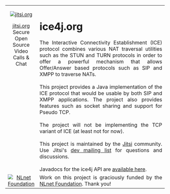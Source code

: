 <table width='70%' align='justify' border='0'>
<tr>
<td width='15px' align='center' valign='top'>

<p align='center'>
<a href='http://jitsi.org'>
<img src='http://jitsi.org/wiki/pub/sip-communicator/sc_logo139x208.white.png' alt='jitsi.org' title='jitsi.org' />
</a>

<a href='http://jitsi.org'>jitsi.org</a> <br />Secure Open Source Video Calls & Chat</p></td>

<td align='justify'>
<h1>ice4j.org</h1>
The Interactive Connectivity Establishment (ICE) protocol combines various NAT traversal utilities such as the STUN and TURN protocols in order to offer a powerful mechanism that allows Offer/Answer based protocols such as SIP and XMPP to traverse NATs.<br>
<br>
This project provides a Java implementation of the ICE protocol that would be usable by both SIP and XMPP applications. The project also provides features such as socket sharing and support for Pseudo TCP.<br>
<br>
The project will not be implementing the TCP variant of ICE (at least not for now).<br>
<br>
This project is maintained by the <a href='http://jitsi.org'>Jitsi</a> community. Use Jitsi's <a href='http://www.jitsi.org/index.php/Development/MailingLists#dev|dev'>dev mailing list</a> for questions and discussions.<br>
<br>
Javadocs for the ice4j API are <a href='http://dev.jitsi.org/ice4j/javadoc/'>available here</a>.<br>
</td>

</tr>

<tr align='justify'>
<td width='15%' align='center' valign='top'>
<a href='http://nlnet.nl'>
<img src='http://nlnet.nl/image/logo.gif' alt='NLnet Foundation' title='NLnet foundation' />
</a>
</td>
<td align='justify'>
Work on this project is graciously funded by the <a href='http://nlnet.nl'>NLnet Foundation</a>. Thank you!<br>
</td>
</tr>
</table>
